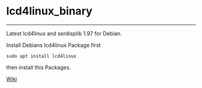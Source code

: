 # lcd4linux_binary
---

Latest lcd4linux and serdisplib 1.97 for Debian.

Install Debians lcd4linux Package first

`sudo apt install lcd4linux`

then install this Packages.

[Wiki](https://wiki.lcd4linux.tk/doku.php)
